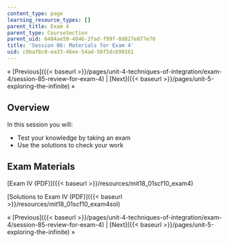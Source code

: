 ```yaml
---
content_type: page
learning_resource_types: []
parent_title: Exam 4
parent_type: CourseSection
parent_uid: 6484ae59-4046-2fad-f99f-0d827e877e70
title: 'Session 86: Materials for Exam 4'
uid: c0baf8c0-ea33-46ee-54ad-50f5dc690161
---
```


« [Previous]({{< baseurl >}}/pages/unit-4-techniques-of-integration/exam-4/session-85-review-for-exam-4) | [Next]({{< baseurl >}}/pages/unit-5-exploring-the-infinite) »

Overview
--------

In this session you will:

*   Test your knowledge by taking an exam
*   Use the solutions to check your work

Exam Materials
--------------

[Exam IV (PDF)]({{< baseurl >}}/resources/mit18_01scf10_exam4)

[Solutions to Exam IV (PDF)]({{< baseurl >}}/resources/mit18_01scf10_exam4sol)

« [Previous]({{< baseurl >}}/pages/unit-4-techniques-of-integration/exam-4/session-85-review-for-exam-4) | [Next]({{< baseurl >}}/pages/unit-5-exploring-the-infinite) »
